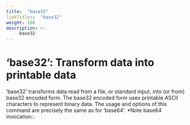 ```yaml
---
title:  "base32"
linkTitle::  "base32"
weight: 100
description: >-
     base32
---
```


# ‘base32’: Transform data into printable data

‘base32’ transforms data read from a file, or standard input, into (or
from) base32 encoded form. The base32 encoded form uses printable ASCII
characters to represent binary data. The usage and options of this
command are precisely the same as for ‘base64’. \*Note base64
invocation::.

